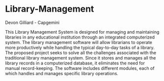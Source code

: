 # Library-Management
Devon Gilliard -
Capgemini

This Library Management System is designed for managing and maintaining libraries in any educational institution
through an integrated computerized system. The library management software will allow librarians to operate more
productively while handling the typical day-to-day tasks of a library. 
The proposed project seeks to solve all the challenges associated with the traditional library management system. 
Since it stores and manages all the library records in a computerized database, it eliminates the need for manual
record-keeping. The software includes different modules, each of which handles and manages specific library 
operations.
